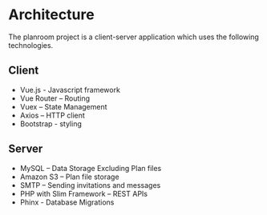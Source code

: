 # Architecture
The planroom project is a client-server application which uses the following technologies.

## Client
 - Vue.js - Javascript framework 
 - Vue Router – Routing 
 - Vuex – State Management 
 - Axios – HTTP client 
 - Bootstrap - styling 

## Server
 - MySQL  – Data Storage Excluding Plan files 
 - Amazon S3 – Plan file storage 
 - SMTP – Sending invitations and messages 
 - PHP with Slim Framework – REST APIs 
 - Phinx - Database Migrations